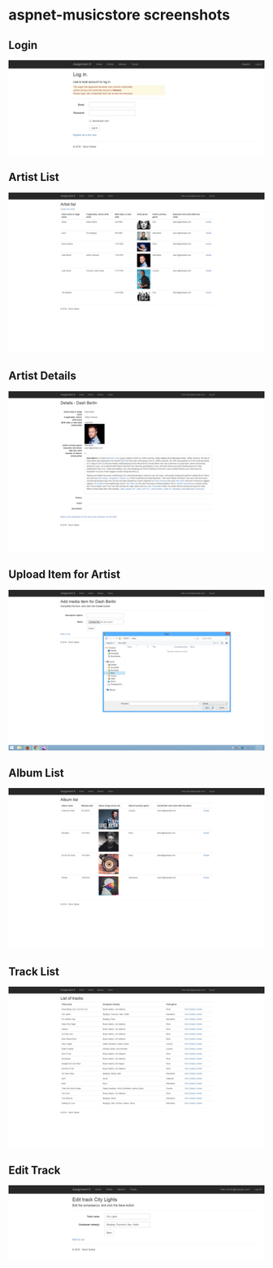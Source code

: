 # aspnet-musicstore screenshots

## Login
![](Screenshots/music_store_login.png)

## Artist List
![](Screenshots/artist_list.png)

## Artist Details
![](Screenshots/artist_details.png)

## Upload Item for Artist
![](Screenshots/upload_item.png)

## Album List
![](Screenshots/album_list.png)

## Track List
![](Screenshots/track_list.png)

## Edit Track
![](Screenshots/music_store_edit_track.png)